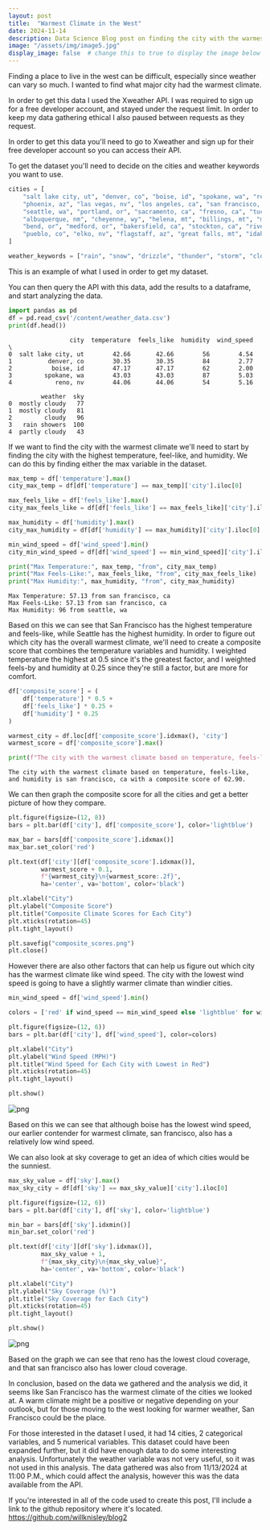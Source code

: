 ```yaml
---
layout: post
title:  "Warmest Climate in the West"
date: 2024-11-14
description: Data Science Blog post on finding the city with the warmest climate in the west 
image: "/assets/img/image5.jpg"
display_image: false  # change this to true to display the image below the banner 
---
```


Finding a place to live in the west can be difficult, especially since weather can vary so much. I wanted to find what major city had the warmest climate.

In order to get this data I used the Xweather API. I was required to sign up for a free developer account, and stayed under the request limit. In order to keep my data gathering ethical I also paused between requests as they request.

In order to get this data you'll need to go to Xweather and sign up for their free developer account so you can access their API.

To get the dataset you'll need to decide on the cities and weather keywords you want to use.


```python
cities = [
    "salt lake city, ut", "denver, co", "boise, id", "spokane, wa", "reno, nv",
    "phoenix, az", "las vegas, nv", "los angeles, ca", "san francisco, ca",
    "seattle, wa", "portland, or", "sacramento, ca", "fresno, ca", "tucson, az",
    "albuquerque, nm", "cheyenne, wy", "helena, mt", "billings, mt", "missoula, mt",
    "bend, or", "medford, or", "bakersfield, ca", "stockton, ca", "riverside, ca",
    "pueblo, co", "elko, nv", "flagstaff, az", "great falls, mt", "idaho falls, id"
]

weather_keywords = ["rain", "snow", "drizzle", "thunder", "storm", "cloudy", "windy"]
```

This is an example of what I used in order to get my dataset.

You can then query the API with this data, add the results to a dataframe, and start analyzing the data.


```python
import pandas as pd
df = pd.read_csv('/content/weather_data.csv')
print(df.head())
```

                     city  temperature  feels_like  humidity  wind_speed  \
    0  salt lake city, ut        42.66       42.66        56        4.54   
    1          denver, co        30.35       30.35        84        2.77   
    2           boise, id        47.17       47.17        62        2.00   
    3         spokane, wa        43.03       43.03        87        5.03   
    4            reno, nv        44.06       44.06        54        5.16   
    
             weather  sky  
    0  mostly cloudy   77  
    1  mostly cloudy   81  
    2         cloudy   96  
    3   rain showers  100  
    4  partly cloudy   43  
    

If we want to find the city with the warmest climate we'll need to start by finding the city with the highest temperature, feel-like, and humidity.
We can do this by finding either the max variable in the dataset.


```python
max_temp = df['temperature'].max()
city_max_temp = df[df['temperature'] == max_temp]['city'].iloc[0]

max_feels_like = df['feels_like'].max()
city_max_feels_like = df[df['feels_like'] == max_feels_like]['city'].iloc[0]

max_humidity = df['humidity'].max()
city_max_humidity = df[df['humidity'] == max_humidity]['city'].iloc[0]

min_wind_speed = df['wind_speed'].min()
city_min_wind_speed = df[df['wind_speed'] == min_wind_speed]['city'].iloc[0]

print("Max Temperature:", max_temp, "from", city_max_temp)
print("Max Feels-Like:", max_feels_like, "from", city_max_feels_like)
print("Max Humidity:", max_humidity, "from", city_max_humidity)
```

    Max Temperature: 57.13 from san francisco, ca
    Max Feels-Like: 57.13 from san francisco, ca
    Max Humidity: 96 from seattle, wa
    

Based on this we can see that San Francisco has the highest temperature and feels-like, while Seattle has the highest humidity. In order to figure out which city has the overall warmest climate, we'll need to create a composite score that combines the temperature variables and humidity. I weighted temperature the highest at 0.5 since it's the greatest factor, and I weighted feels-by and humidity at 0.25 since they're still a factor, but are more for comfort.


```python
df['composite_score'] = (
    df['temperature'] * 0.5 +
    df['feels_like'] * 0.25 +
    df['humidity'] * 0.25
)

warmest_city = df.loc[df['composite_score'].idxmax(), 'city']
warmest_score = df['composite_score'].max()

print(f"The city with the warmest climate based on temperature, feels-like, and humidity is {warmest_city} with a composite score of {warmest_score:.2f}.")

```

    The city with the warmest climate based on temperature, feels-like, and humidity is san francisco, ca with a composite score of 62.90.
    

We can then graph the composite score for all the cities and get a better picture of how they compare.


```python
plt.figure(figsize=(12, 8))
bars = plt.bar(df['city'], df['composite_score'], color='lightblue')

max_bar = bars[df['composite_score'].idxmax()]
max_bar.set_color('red')

plt.text(df['city'][df['composite_score'].idxmax()],
         warmest_score + 0.1,
         f"{warmest_city}\n{warmest_score:.2f}",
         ha='center', va='bottom', color='black')

plt.xlabel("City")
plt.ylabel("Composite Score")
plt.title("Composite Climate Scores for Each City")
plt.xticks(rotation=45)
plt.tight_layout()

plt.savefig("composite_scores.png")
plt.close()
```

    


However there are also other factors that can help us figure out which city has the warmest climate like wind speed. The city with the lowest wind speed is going to have a slightly warmer climate than windier cities.


```python
min_wind_speed = df['wind_speed'].min()

colors = ['red' if wind_speed == min_wind_speed else 'lightblue' for wind_speed in df['wind_speed']]

plt.figure(figsize=(12, 6))
bars = plt.bar(df['city'], df['wind_speed'], color=colors)

plt.xlabel("City")
plt.ylabel("Wind Speed (MPH)")
plt.title("Wind Speed for Each City with Lowest in Red")
plt.xticks(rotation=45)
plt.tight_layout()

plt.show()
```


    
![png](output_16_0.png)
    


Based on this we can see that although boise has the lowest wind speed, our earlier contender for warmest climate, san francisco, also has a relatively low wind speed.

We can also look at sky coverage to get an idea of which cities would be the sunniest.


```python
max_sky_value = df['sky'].max()
max_sky_city = df[df['sky'] == max_sky_value]['city'].iloc[0]

plt.figure(figsize=(12, 6))
bars = plt.bar(df['city'], df['sky'], color='lightblue')

min_bar = bars[df['sky'].idxmin()]
min_bar.set_color('red')

plt.text(df['city'][df['sky'].idxmax()],
         max_sky_value + 1,
         f"{max_sky_city}\n{max_sky_value}",
         ha='center', va='bottom', color='black')

plt.xlabel("City")
plt.ylabel("Sky Coverage (%)")
plt.title("Sky Coverage for Each City")
plt.xticks(rotation=45)
plt.tight_layout()

plt.show()
```


    
![png](output_19_0.png)
    


Based on the graph we can see that reno has the lowest cloud coverage, and that san francisco also has lower cloud coverage.

In conclusion, based on the data we gathered and the analysis we did, it seems like San Francisco has the warmest climate of the cities we looked at. A warm climate might be a positive or negative depending on your outlook, but for those moving to the west looking for warmer weather, San Francisco could be the place.

For those interested in the dataset I used, it had 14 cities, 2 categorical variables, and 5 numerical variables. This dataset could have been expanded further, but it did have enough data to do some interesting analysis. Unfortunately the weather variable was not very useful, so it was not used in this analysis. The data gathered was also from 11/13/2024 at 11:00 P.M., which could affect the analysis, however this was the data available from the API.

If you're interested in all of the code used to create this post, I'll include a link to the github repository where it's located.
https://github.com/willknisley/blog2
